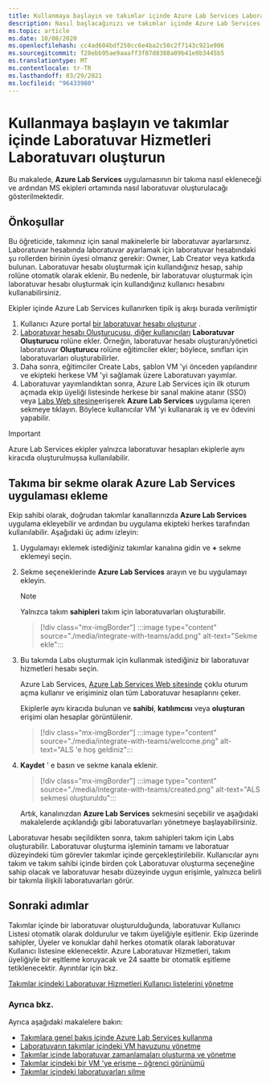 ```yaml
---
title: Kullanmaya başlayın ve takımlar içinde Azure Lab Services Laboratuvarı oluşturun
description: Nasıl başlacağınızı ve takımlar içinde Azure Lab Services Laboratuvarı oluşturmayı öğrenin.
ms.topic: article
ms.date: 10/08/2020
ms.openlocfilehash: cc4ad604bdf250cc6e4ba2c50c2f7143c921e906
ms.sourcegitcommit: f28ebb95ae9aaaff3f87d8388a09b41e0b3445b5
ms.translationtype: MT
ms.contentlocale: tr-TR
ms.lasthandoff: 03/29/2021
ms.locfileid: "96433980"
---
```

# <a name="get-started-and-create-a-lab-services-lab-within-teams"></a>Kullanmaya başlayın ve takımlar içinde Laboratuvar Hizmetleri Laboratuvarı oluşturun

Bu makalede, **Azure Lab Services** uygulamasının bir takıma nasıl ekleneceği ve ardından MS ekipleri ortamında nasıl laboratuvar oluşturulacağı gösterilmektedir.

## <a name="prerequisites"></a>Önkoşullar

Bu öğreticide, takımınız için sanal makinelerle bir laboratuvar ayarlarsınız. Laboratuvar hesabında laboratuvar ayarlamak için laboratuvar hesabındaki şu rollerden birinin üyesi olmanız gerekir: Owner, Lab Creator veya katkıda bulunan. Laboratuvar hesabı oluşturmak için kullandığınız hesap, sahip rolüne otomatik olarak eklenir. Bu nedenle, bir laboratuvar oluşturmak için laboratuvar hesabı oluşturmak için kullandığınız kullanıcı hesabını kullanabilirsiniz.

Ekipler içinde Azure Lab Services kullanırken tipik iş akışı burada verilmiştir

1. Kullanıcı Azure portal [bir laboratuvar hesabı oluşturur](tutorial-setup-lab-account.md#create-a-lab-account) .
1. [Laboratuvar hesabı Oluşturucusu, diğer kullanıcıları](tutorial-setup-lab-account.md#add-a-user-to-the-lab-creator-role) **Laboratuvar Oluşturucu** rolüne ekler. Örneğin, laboratuvar hesabı oluşturan/yönetici laboratuvar **Oluşturucu** rolüne eğitimciler ekler; böylece, sınıfları için laboratuvarları oluşturabilirler.
1. Daha sonra, eğitimciler Create Labs, şablon VM 'yi önceden yapılandırır ve ekipteki herkese VM 'yi sağlamak üzere Laboratuvarı yayımlar.
1. Laboratuvar yayımlandıktan sonra, Azure Lab Services için ilk oturum açmada ekip üyeliği listesinde herkese bir sanal makine atanır (SSO) veya [Labs Web sitesine](https://labs.azure.com)erişerek **Azure Lab Services** uygulama içeren sekmeye tıklayın. Böylece kullanıcılar VM 'yi kullanarak iş ve ev ödevini yapabilir.

> [!IMPORTANT]
> Azure Lab Services ekipler yalnızca laboratuvar hesapları ekiplerle aynı kiracıda oluşturulmuşsa kullanılabilir.

## <a name="add-azure-lab-services-app-as-a-tab-to-a-team"></a>Takıma bir sekme olarak Azure Lab Services uygulaması ekleme

Ekip sahibi olarak, doğrudan takımlar kanallarınızda **Azure Lab Services** uygulama ekleyebilir ve ardından bu uygulama ekipteki herkes tarafından kullanılabilir. Aşağıdaki üç adımı izleyin:

1. Uygulamayı eklemek istediğiniz takımlar kanalına gidin ve **+** sekme eklemeyi seçin. 
1. Sekme seçeneklerinde **Azure Lab Services** arayın ve bu uygulamayı ekleyin. 

    > [!NOTE]
    > Yalnızca takım **sahipleri** takım için laboratuvarları oluşturabilir.

    > [!div class="mx-imgBorder"]
    > :::image type="content" source="./media/integrate-with-teams/add.png" alt-text="Sekme ekle":::
1. Bu takımda Labs oluşturmak için kullanmak istediğiniz bir laboratuvar hizmetleri hesabı seçin. 

    Azure Lab Services, [Azure Lab Services Web sitesinde](https://labs.azure.com) çoklu oturum açma kullanır ve erişiminiz olan tüm Laboratuvar hesaplarını çeker. 

    Ekiplerle aynı kiracıda bulunan ve **sahibi**, **katılımcısı** veya **oluşturan** erişimi olan hesaplar görüntülenir. 

    > [!div class="mx-imgBorder"]
    > :::image type="content" source="./media/integrate-with-teams/welcome.png" alt-text="ALS 'e hoş geldiniz":::
1. **Kaydet** ' e basın ve sekme kanala eklenir.

    > [!div class="mx-imgBorder"]
    > :::image type="content" source="./media/integrate-with-teams/created.png" alt-text="ALS sekmesi oluşturuldu":::

    Artık, kanalınızdan **Azure Lab Services** sekmesini seçebilir ve aşağıdaki makalelerde açıklandığı gibi laboratuvarları yönetmeye başlayabilirsiniz.

Laboratuvar hesabı seçildikten sonra, takım sahipleri takım için Labs oluşturabilir. Laboratuvar oluşturma işleminin tamamı ve laboratuar düzeyindeki tüm görevler takımlar içinde gerçekleştirilebilir. Kullanıcılar aynı takım ve takım sahibi içinde birden çok Laboratuvar oluşturma seçeneğine sahip olacak ve laboratuvar hesabı düzeyinde uygun erişimle, yalnızca belirli bir takımla ilişkili laboratuvarları görür.

## <a name="next-steps"></a>Sonraki adımlar

Takımlar içinde bir laboratuvar oluşturulduğunda, laboratuvar Kullanıcı Listesi otomatik olarak doldurulur ve takım üyeliğiyle eşitlenir. Ekip üzerinde sahipler, Üyeler ve konuklar dahil herkes otomatik olarak laboratuvar Kullanıcı listesine eklenecektir. Azure Laboratuvar Hizmetleri, takım üyeliğiyle bir eşitleme koruyacak ve 24 saatte bir otomatik eşitleme tetiklenecektir. Ayrıntılar için bkz.

[Takımlar içindeki Laboratuvar Hizmetleri Kullanıcı listelerini yönetme](how-to-manage-user-lists-within-teams.md)

### <a name="see-also"></a>Ayrıca bkz.

Ayrıca aşağıdaki makalelere bakın:

- [Takımlara genel bakış içinde Azure Lab Services kullanma](lab-services-within-teams-overview.md)
- [Laboratuvarın takımlar içindeki VM havuzunu yönetme](how-to-manage-vm-pool-within-teams.md)
- [Takımlar içinde laboratuvar zamanlamaları oluşturma ve yönetme](how-to-create-schedules-within-teams.md)
- [Takımlar içindeki bir VM 'ye erişme – öğrenci görünümü](how-to-access-vm-for-students-within-teams.md)
- [Takımlar içindeki laboratuvarları silme](how-to-delete-lab-within-teams.md)
